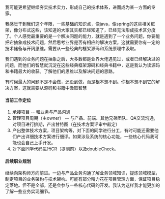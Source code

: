 我可能更希望继续夯实技术实力，形成自己的技术体系，进而成为某一方面的专家。

我感觉干到我们这个年限，一些基础的知识点，像java，像spring的这些相关框架，像分布式这些，该知道的大家其实都已经知道了，已经无法形成技术区分度了。个人感觉最重要的是一个解决问题的能力，就是遇到了一个业务问题，你要能把它抽象成技术问题，然后思考业界是否有相应的解决方案。这就需要你有一定的技术储备与开阔思维。需要从一些经典的框架源码和系统原理中汲取。

我们遇到的业务问题在抽象之后，大多数都是业界大佬遇见过，或者已经解决过的问题，而他们的智慧就沉淀在这些经典框架源码和经典书籍中，这是我认为读源码和书籍最大的收获。了解他们的思维以及解决问题的思路。

有时候最大的问题不是不会做，还没到做，而是根本想不到。你根本想不到它的解决方案，这就需要从源码和书籍中汲取智慧

#### 当前工作定位

1. 承接项目  -- 和业务与产品沟通
2. 管理项目周期（主owner） -- 与产品、前端、其他兄弟团队、QA交流沟通，对项目进行排期，产出甘特图（在技术方案评审中敲定）
3. 产出整体技术方案，项目架构等，对下面的同学进行分工，有时可能还需要他们产出详细技术方案进行细评。如果涉及系统的核心功能，一些核心代码我可能也会自己上手开发。
4. 对下面同学代码进行CR（提测前）以及doubleCheck。

#### 后续职业规划

继续向架构师方向前进。一边与产品业务沟通了解业务领域知识，提炼领域模型，制定项目的业务架构与技术架构。可能有部分精力花在项目管理方面，保证项目稳定落地。但不是全部，还是会参与一些核心代码的开发。我认为这样我才能更加的了解一些业务实现细节。